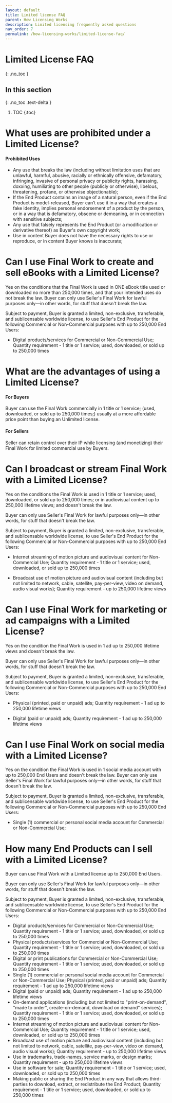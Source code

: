 ```yaml
---
layout: default
title: Limited license FAQ
parent: How Licensing Works
description: Limited licensing frequently asked questions
nav_order: 7
permalink: /how-licensing-works/limited-license-faq/
---
```


# Limited License FAQ
{: .no_toc }

## In this section
{: .no_toc .text-delta }

1. TOC
{:toc}

# What uses are prohibited under a Limited License?

#### Prohibited Uses

* Any use that breaks the law (including without limitation uses that are unlawful, harmful, abusive, racially or ethnically offensive, defamatory, infringing, invasive of personal privacy or publicity rights, harassing, doxxing, humiliating to other people (publicly or otherwise), libelous, threatening, profane, or otherwise objectionable);
* If the End Product contains an image of a natural person, even if the End Product is model-released, Buyer can’t use it in a way that creates a fake identity, implies personal endorsement of a product by the person, or in a way that is defamatory, obscene or demeaning, or in connection with sensitive subjects;
* Any use that falsely represents the End Product (or a modification or derivative thereof) as Buyer's own copyright work;
* Use in content Buyer does not have the necessary rights to use or reproduce, or in content Buyer knows is inaccurate;

# Can I use Final Work to create and sell eBooks with a Limited License?

Yes on the conditions that the Final Work is used in ONE eBook title used or downloaded no more than 250,000 times, and that your intended uses do not break the law.
Buyer can only use Seller's Final Work for lawful purposes only—in other words, for stuff that doesn't break the law.

Subject to payment, Buyer is granted a limited, non-exclusive, transferable, and sublicensable worldwide license, to use Seller's End Product for the following Commercial or Non-Commercial purposes with up to 250,000 End Users:

* Digital products/services for Commercial or Non-Commercial Use; Quantity requirement - 1 title or 1 service; used, downloaded, or sold up to 250,000 times

# What are the advantages of using a Limited License?

#### For Buyers

Buyer can use the Final Work commercially in 1 title or 1 service; (used, downloaded, or sold up to 250,000 times;) usually at a more affordable price point than buying an Unlimited license.

#### For Sellers

Seller can retain control over their IP while licensing (and monetizing) their Final Work for limited commercial use by Buyers.

# Can I broadcast or stream Final Work with a Limited License?

Yes on the conditions the Final Work is used in 1 title or 1 service; used, downloaded, or sold up to 250,000 times; or in audiovisual content up to 250,000 lifetime views; and doesn't break the law.

Buyer can only use Seller's Final Work for lawful purposes only—in other words, for stuff that doesn't break the law.

Subject to payment, Buyer is granted a limited, non-exclusive, transferable, and sublicensable worldwide license, to use Seller's End Product for the following Commercial or Non-Commercial purposes with up to 250,000 End Users:

* Internet streaming of motion picture and audiovisual content for Non-Commercial Use; Quantity requirement - 1 title or 1 service; used, downloaded, or sold up to 250,000 times

* Broadcast use of motion picture and audiovisual content (including but not limited to network, cable, satellite, pay-per-view, video on demand, audio visual works); Quantity requirement - up to 250,000 lifetime views

# Can I use Final Work for marketing or ad campaigns with a Limited License?

Yes on the condition the Final Work is used in 1 ad up to 250,000 lifetime views and doesn't break the law.

Buyer can only use Seller's Final Work for lawful purposes only—in other words, for stuff that doesn't break the law.

Subject to payment, Buyer is granted a limited, non-exclusive, transferable, and sublicensable worldwide license, to use Seller's End Product for the following Commercial or Non-Commercial purposes with up to 250,000 End Users:

* Physical (printed, paid or unpaid) ads; Quantity requirement - 1 ad up to 250,000 lifetime views

* Digital (paid or unpaid) ads; Quantity requirement - 1 ad up to 250,000 lifetime views

# Can I use Final Work on social media with a Limited License?

Yes on the condition the Final Work is used in 1 social media account with up to 250,000 End Users and doesn't break the law.
Buyer can only use Seller's Final Work for lawful purposes only—in other words, for stuff that doesn't break the law.

Subject to payment, Buyer is granted a limited, non-exclusive, transferable, and sublicensable worldwide license, to use Seller's End Product for the following Commercial or Non-Commercial purposes with up to 250,000 End Users:

* Single (1) commercial or personal social media account for Commercial or Non-Commercial Use;

# How many End Products can I sell with a Limited License?

Buyer can use Final Work with a Limited license up to 250,000 End Users.

Buyer can only use Seller's Final Work for lawful purposes only—in other words, for stuff that doesn't break the law.

Subject to payment, Buyer is granted a limited, non-exclusive, transferable, and sublicensable worldwide license, to use Seller's End Product for the following Commercial or Non-Commercial purposes with up to 250,000 End Users:

* Digital products/services for Commercial or Non-Commercial Use; Quantity requirement - 1 title or 1 service; used, downloaded, or sold up to 250,000 times
* Physical products/services for Commercial or Non-Commercial Use; Quantity requirement - 1 title or 1 service; used, downloaded, or sold up to 250,000 times
* Digital or print publications for Commercial or Non-Commercial Use; Quantity requirement - 1 title or 1 service; used, downloaded, or sold up to 250,000 times
* Single (1) commercial or personal social media account for Commercial or Non-Commercial Use;
Physical (printed, paid or unpaid) ads; Quantity requirement - 1 ad up to 250,000 lifetime views
* Digital (paid or unpaid) ads; Quantity requirement - 1 ad up to 250,000 lifetime views
* On-demand applications (including but not limited to "print-on-demand", "made to order", create-on-demand, download on demand" services); Quantity requirement - 1 title or 1 service; used, downloaded, or sold up to 250,000 times
* Internet streaming of motion picture and audiovisual content for Non-Commercial Use; Quantity requirement - 1 title or 1 service; used, downloaded, or sold up to 250,000 times
* Broadcast use of motion picture and audiovisual content (including but not limited to network, cable, satellite, pay-per-view, video on demand, audio visual works); Quantity requirement - up to 250,000 lifetime views
* Use in trademarks, trade-names, service marks, or design marks; Quantity requirement - up to 250,000 lifetime views
* Use in software for sale; Quantity requirement - 1 title or 1 service; used, downloaded, or sold up to 250,000 times
* Making public or sharing the End Product in any way that allows third-parties to download, extract, or redistribute the End Product; Quantity requirement - 1 title or 1 service; used, downloaded, or sold up to 250,000 times